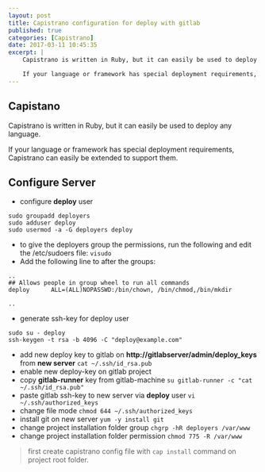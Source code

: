 ```yaml
---
layout: post	
title: Capistrano configuration for deploy with gitlab
published: true
categories: [Capistrano]
date: 2017-03-11 10:45:35
excerpt: | 
    Capistrano is written in Ruby, but it can easily be used to deploy any language.

    If your language or framework has special deployment requirements, Capistrano can easily be extended to support them.
---
```


## Capistano

Capistrano is written in Ruby, but it can easily be used to deploy any language.

If your language or framework has special deployment requirements, Capistrano can easily be extended to support them.


## Configure Server

- configure **deploy** user
 
```ssh 
sudo groupadd deployers
sudo adduser deploy
sudo usermod -a -G deployers deploy
```
- to give the deployers group the permissions, run the following and edit the /etc/sudoers file: `visudo`
- Add the following line to after the groups:

```ssh 
..
## Allows people in group wheel to run all commands
deploy      ALL=(ALL)NOPASSWD:/bin/chown, /bin/chmod,/bin/mkdir

..
```

- generate ssh-key for deploy user

```ssh
sudo su - deploy
ssh-keygen -t rsa -b 4096 -C "deploy@example.com"
```

- add new deploy key to gitlab on **http://gitlabserver/admin/deploy_keys** from **new server** `cat ~/.ssh/id_rsa.pub`
- enable new deploy-key on gitlab project
- copy **gitlab-runner** key from gitlab-machine `su gitlab-runner -c "cat ~/.ssh/id_rsa.pub"`
- paste gitlab ssh-key to new server via **deploy** user `vi ~/.ssh/authorized_keys`
- change file mode `chmod 644 ~/.ssh/authorized_keys`
- install git on new server `yum -y install git`
- change project installation folder group `chgrp -hR deployers /var/www`
- change project installation folder permission `chmod 775 -R /var/www`

> first create capistrano config file with `cap install` command on project root folder.

